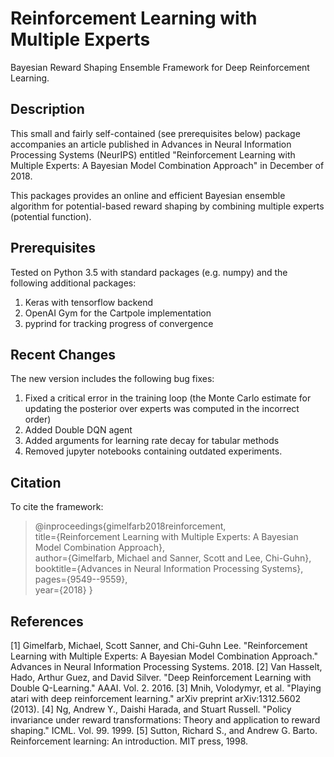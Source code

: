 # Reinforcement Learning with Multiple Experts

Bayesian Reward Shaping Ensemble Framework for Deep Reinforcement Learning. 

## Description

This small and fairly self-contained (see prerequisites below) package accompanies an article published in Advances in Neural Information Processing Systems (NeurIPS) entitled "Reinforcement Learning with Multiple Experts: A Bayesian Model Combination Approach" in December of 2018. 

This packages provides an online and efficient Bayesian ensemble algorithm for potential-based reward shaping by combining multiple experts (potential function). 

## Prerequisites

Tested on Python 3.5 with standard packages (e.g. numpy) and the following additional packages:

1. Keras with tensorflow backend
2. OpenAI Gym for the Cartpole implementation
3. pyprind for tracking progress of convergence

## Recent Changes

The new version includes the following bug fixes:

1. Fixed a critical error in the training loop (the Monte Carlo estimate for updating the posterior over experts was computed in the incorrect order)
2. Added Double DQN agent
3. Added arguments for learning rate decay for tabular methods
4. Removed jupyter notebooks containing outdated experiments.

## Citation

To cite the framework:

> @inproceedings{gimelfarb2018reinforcement,  
>  title={Reinforcement Learning with Multiple Experts: A Bayesian Model Combination Approach},  
>  author={Gimelfarb, Michael and Sanner, Scott and Lee, Chi-Guhn},  
>  booktitle={Advances in Neural Information Processing Systems},  
>  pages={9549--9559},  
>  year={2018}
> }

## References

[1] Gimelfarb, Michael, Scott Sanner, and Chi-Guhn Lee. "Reinforcement Learning with Multiple Experts: A Bayesian Model Combination Approach." Advances in Neural Information Processing Systems. 2018.
[2] Van Hasselt, Hado, Arthur Guez, and David Silver. "Deep Reinforcement Learning with Double Q-Learning." AAAI. Vol. 2. 2016.
[3] Mnih, Volodymyr, et al. "Playing atari with deep reinforcement learning." arXiv preprint arXiv:1312.5602 (2013).
[4] Ng, Andrew Y., Daishi Harada, and Stuart Russell. "Policy invariance under reward transformations: Theory and application to reward shaping." ICML. Vol. 99. 1999.
[5] Sutton, Richard S., and Andrew G. Barto. Reinforcement learning: An introduction. MIT press, 1998.
